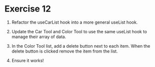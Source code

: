# Exercise 12

1. Refactor the useCarList hook into a more general useList hook.

2. Update the Car Tool and Color Tool to use the same useList hook to manage their array of data.

3. In the Color Tool list, add a delete button next to each item. When the delete button is clicked remove the item from the list.

4. Ensure it works!